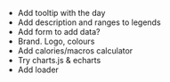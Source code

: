 <!-- Backlog -->
- Add tooltip with the day
- Add description and ranges to legends
- Add form to add data?
- Brand. Logo, colours
- Add calories/macros calculator
- Try charts.js & echarts
- Add loader
